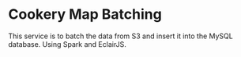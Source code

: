 # Cookery Map Batching

This service is to batch the data from S3 and insert it into the MySQL database.
Using Spark and EclairJS.



